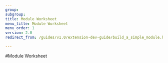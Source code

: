 ```yaml
---
group: 
subgroup: 
title: Module Worksheet
menu_title: Module Worksheet
menu_order: 1
version: 2.0
redirect_from: /guides/v1.0/extension-dev-guide/build_a_simple_module.html

---
```


#Module Worksheet
